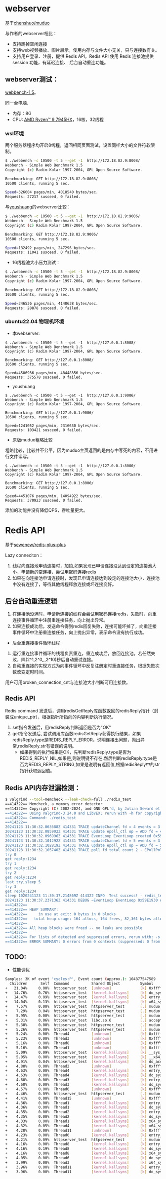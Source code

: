 # webserver

基于[chenshuo/muduo](https://github.com/chenshuo/muduo)

与作者的webserver相比：
* 支持踢掉空闲连接
* 支持web视频播放、图片展示，使用内存与文件大小无关，只与连接数有关。
* 支持用户登录、注册，提供 Redis API。Redis API 使用 Redis 连接池提供 session 功能，有延迟连接、
后台自动重连功能。

## webserver测试：

[webbench-1.5](https://github.com/qinguoyi/TinyWebServer/tree/master/test_pressure/webbench-1.5)。

同一台电脑.


* 内存：8G
* CPU: [AMD Ryzen™ 9 7945HX](https://www.amd.com/en/products/processors/laptop/ryzen/7000-series/amd-ryzen-9-7945hx.html)，16核，32线程

### wsl环境

两个服务器程序均开启8线程，返回相同页面测试，设置同样大小的文件符软限制。

```bash
$ ./webbench -c 10500 -t 5 --get -1  http://172.18.82.9:8008/
Webbench - Simple Web Benchmark 1.5
Copyright (c) Radim Kolar 1997-2004, GPL Open Source Software.

Benchmarking: GET http://172.18.82.9:8008/
10500 clients, running 5 sec.

Speed=326604 pages/min, 4018540 bytes/sec.
Requests: 27217 susceed, 0 failed.
```

与[youshuang](https://github.com/qinguoyi/TinyWebServer)的webserver比较：
```bash
$ ./webbench -c 10500 -t 5 --get -1  http://172.18.82.9:9006/
Webbench - Simple Web Benchmark 1.5
Copyright (c) Radim Kolar 1997-2004, GPL Open Source Software.

Benchmarking: GET http://172.18.82.9:9006/
10500 clients, running 5 sec.

Speed=132492 pages/min, 247296 bytes/sec.
Requests: 11041 susceed, 0 failed.
```

* 16线程池大小压力测试：

```bash
$ ./webbench -c 10500 -t 5 --get -1  http://172.18.82.9:8008/
Webbench - Simple Web Benchmark 1.5
Copyright (c) Radim Kolar 1997-2004, GPL Open Source Software.

Benchmarking: GET http://172.18.82.9:8008/
10500 clients, running 5 sec.

Speed=346536 pages/min, 4148638 bytes/sec.
Requests: 28878 susceed, 0 failed.
```


### ubuntu22.04 物理机环境

* 本webserver:

```
$ ./webbench -c 10500 -t 5 --get -1  http://127.0.0.1:8008/
Webbench - Simple Web Benchmark 1.5
Copyright (c) Radim Kolar 1997-2004, GPL Open Source Software.

Benchmarking: GET http://127.0.0.1:8008/
10500 clients, running 5 sec.

Speed=4506936 pages/min, 48448356 bytes/sec.
Requests: 375578 susceed, 0 failed.

```

* youshuang

```
$ ./webbench -c 10500 -t 5 --get -1  http://127.0.0.1:9006/
Webbench - Simple Web Benchmark 1.5
Copyright (c) Radim Kolar 1997-2004, GPL Open Source Software.

Benchmarking: GET http://127.0.0.1:9006/
10500 clients, running 5 sec.

Speed=1241052 pages/min, 2316630 bytes/sec.
Requests: 103421 susceed, 0 failed.
```

* 原版muduo粗略比较

粗略比较，比较并不公平，因为muduo主页返回的是内存中写死的内容，不用进行文件读写。

```
$ ./webbench -c 10500 -t 5 --get -1  http://127.0.0.1:8000/
Webbench - Simple Web Benchmark 1.5
Copyright (c) Radim Kolar 1997-2004, GPL Open Source Software.

Benchmarking: GET http://127.0.0.1:8000/
10500 clients, running 5 sec.

Speed=4451076 pages/min, 14094922 bytes/sec.
Requests: 370923 susceed, 0 failed.
```

添加的功能并没有降低QPS，吞吐量更大。

# Redis API

基于[sewenew/redis-plus-plus](https://github.com/sewenew/redis-plus-plus)

Lazy conneciton：
1. 线程向连接池申请连接时，加锁,如果发现已申请连接没达到设定的连接池大小，申请新的空连接，尝试用密码连接redis
2. 如果在向连接池申请连接时，发现已申请连接达到设定的连接池大小，连接池中没有连接了，等待其他线程释放连接或坏连接变好。

## 后台自动重连逻辑


1. 在连接池没满时，申请新连接的线程会尝试用密码连接redis，失败时，向重连接事件循环中注册重连接任务，向上抛出异常。
2. 如果连接成功后，发送命令得到redis回复失败，连接可能坏掉了，向重连接事件循环中注册重连接任务，向上抛出异常，表示命令没有执行成功。

* 后台重连接事件循环线程

1. 运行重连接事件循环的线程负责重连，重连成功后，放回连接池。若任然失败，隔(2^1,2^0,,,2^10)秒后自动重试连接。
2. 自动重连接的实现方式为向事件循环中反复注册定时重连接任务，根据失败次数改变定时时间。

用户可用broken_connection_cnt与连接池大小判断可用连接数。

## Redis API

Redis command 发送后，调用redisGetReply库函数返回的redisReply指针（封装成unique_ptr），根据指针所指向的内容判断执行情况。

1. set指令发送后，用redisReply判断返回是否为"OK"
1. get指令发送后, 尝试调用库函数redisGetReply获得执行结果，如果redisReply.type是REDIS_REPLY_ERROR，说明连接出问题，抛出异常,redisReply.str有错误的说明。
    * 如果得到的执行结果是OK，先判断redisReply.type是否为REDIS_REPLY_NIL,如果是,则说明键不存在.然后判断redisReply.type是否为REDIS_REPLY_STRING,如果是说明有返回值,根据redisReply中的str指针获取返回值。


## Redis API内存泄漏检测：

```bash
$ valgrind --tool=memcheck --leak-check=full ./redis_test
==414322== Memcheck, a memory error detector
==414322== Copyright (C) 2002-2024, and GNU GPL'd, by Julian Seward et al.
==414322== Using Valgrind-3.24.0 and LibVEX; rerun with -h for copyright info
==414322== Command: ./redis_test
==414322==
20241123 11:30:32.063688Z 414331 TRACE updateChannel fd = 4 events = 3 index = -1 - EPollPoller.cc:111
20241123 11:30:32.085902Z 414331 TRACE update epoll_ctl op = ADD fd = 4 event = { 4: IN PRI  } - EPollPoller.cc:179
20241123 11:30:32.096996Z 414331 TRACE EventLoop EventLoop created 0x59E1930 in thread 414331 - EventLoop.cc:68
20241123 11:30:32.101292Z 414331 TRACE updateChannel fd = 5 events = 3 index = -1 - EPollPoller.cc:111
20241123 11:30:32.102819Z 414331 TRACE update epoll_ctl op = ADD fd = 5 event = { 5: IN PRI  } - EPollPoller.cc:179
20241123 11:30:32.105740Z 414331 TRACE poll fd total count 2 - EPollPoller.cc:57
try 0
get reply:1234
try 1
get reply:1234
try 2
get reply:1234
last try,sleep 5
try 3
get reply:1234
sleep 1020241123 11:30:37.214869Z 414322 INFO  Test success! - redis_test.cc:43
20241123 11:30:37.237136Z 414331 DEBUG ~EventLoop EventLoop 0x59E1930 of thread 414331 destructs in thread 414331 - EventLoop.cc:85
==414322==
==414322== HEAP SUMMARY:
==414322==     in use at exit: 0 bytes in 0 blocks
==414322==   total heap usage: 164 allocs, 164 frees, 82,361 bytes allocated
==414322==
==414322== All heap blocks were freed -- no leaks are possible
==414322==
==414322== For lists of detected and suppressed errors, rerun with: -s
==414322== ERROR SUMMARY: 0 errors from 0 contexts (suppressed: 0 from 0)
```

## TODO:

* 性能调优

```bash
Samples: 3K of event 'cycles:P', Event count (approx.): 104877547589
  Children      Self  Command          Shared Object         Symbol
+   21.04%     0.00%  httpserver_test  [unknown]             [k] 0xffffffffffffffff
+   14.76%     0.76%  httpserver_test  [kernel.kallsyms]     [k] do_syscall_64
+   14.47%     0.09%  httpserver_test  [kernel.kallsyms]     [k] entry_SYSCALL_64_after_hwframe
+   14.04%     0.13%  httpserver_test  [kernel.kallsyms]     [k] x64_sys_call
+    7.57%     0.00%  httpserver_test  httpserver_test       [.] muduo::Acceptor::handleRead()
+    7.29%     0.04%  httpserver_test  httpserver_test       [.] muduo::TcpServer::newConnection(int, muduo::InetAddress const&)
+    5.95%     0.00%  httpserver_test  httpserver_test       [.] muduo::EventLoop::loop()
+    5.31%     0.06%  httpserver_test  libc.so.6             [.] accept4
+    5.30%     0.00%  httpserver_test  httpserver_test       [.] muduo::Socket::accept(muduo::InetAddress*)
+    5.26%     0.00%  httpserver_test  httpserver_test       [.] muduo::sockets::accept(int, sockaddr_in*)
+    5.24%     0.00%  Thread4          [unknown]             [k] 0xffffffffffffffff
+    5.23%     0.00%  Thread3          [unknown]             [k] 0xffffffffffffffff
+    5.16%     0.00%  Thread8          [unknown]             [k] 0xffffffffffffffff
+    5.16%     0.00%  Thread1          [unknown]             [k] 0xffffffffffffffff
+    5.09%     0.09%  httpserver_test  [kernel.kallsyms]     [k] __sys_accept4
+    5.05%     0.00%  httpserver_test  [kernel.kallsyms]     [k] __x64_sys_accept4
+    4.91%     0.04%  httpserver_test  [kernel.kallsyms]     [k] do_accept
+    4.88%     0.00%  Thread2          [unknown]             [k] 0xffffffffffffffff
+    4.63%     0.00%  Thread4          [kernel.kallsyms]     [k] entry_SYSCALL_64_after_hwframe
+    4.63%     0.00%  Thread4          [kernel.kallsyms]     [k] do_syscall_64
+    4.60%     0.00%  Thread3          [kernel.kallsyms]     [k] entry_SYSCALL_64_after_hwframe
+    4.60%     0.00%  Thread3          [kernel.kallsyms]     [k] do_syscall_64
+    4.57%     0.00%  Thread6          [unknown]             [k] 0xffffffffffffffff
+    4.46%     0.09%  httpserver_test  httpserver_test       [.] muduo::EventLoop::queueInLoop(std::function<void ()> const&)
+    4.41%     0.00%  Thread15         [unknown]             [k] 0xffffffffffffffff
+    4.36%     0.00%  Thread1          [kernel.kallsyms]     [k] entry_SYSCALL_64_after_hwframe
+    4.36%     0.00%  Thread1          [kernel.kallsyms]     [k] do_syscall_64
+    4.35%     0.00%  Thread2          [kernel.kallsyms]     [k] entry_SYSCALL_64_after_hwframe
+    4.35%     0.00%  Thread2          [kernel.kallsyms]     [k] do_syscall_64
+    4.33%     0.00%  Thread1          [kernel.kallsyms]     [k] x64_sys_call
+    4.32%     0.05%  Thread4          [kernel.kallsyms]     [k] x64_sys_call
+    4.28%     0.00%  Thread11         [unknown]             [k] 0xffffffffffffffff
+    4.23%     0.00%  Thread6          [kernel.kallsyms]     [k] entry_SYSCALL_64_after_hwframe
+    4.21%     0.09%  httpserver_test  httpserver_test       [.] muduo::EPollPoller::poll(int, std::vector<muduo::Channel*, std::allocator<muduo
+    4.16%     0.00%  Thread8          [kernel.kallsyms]     [k] entry_SYSCALL_64_after_hwframe
+    4.16%     0.19%  Thread8          [kernel.kallsyms]     [k] do_syscall_64
+    4.16%     0.00%  Thread8          [kernel.kallsyms]     [k] x64_sys_call
+    4.05%     0.00%  Thread6          [kernel.kallsyms]     [k] do_syscall_64
+    3.99%     0.00%  Thread3          [kernel.kallsyms]     [k] x64_sys_call
+    3.96%     0.00%  Thread11         [kernel.kallsyms]     [k] entry_SYSCALL_64_after_hwframe
+    3.96%     0.00%  Thread11         [kernel.kallsyms]     [k] do_syscall_64
```
